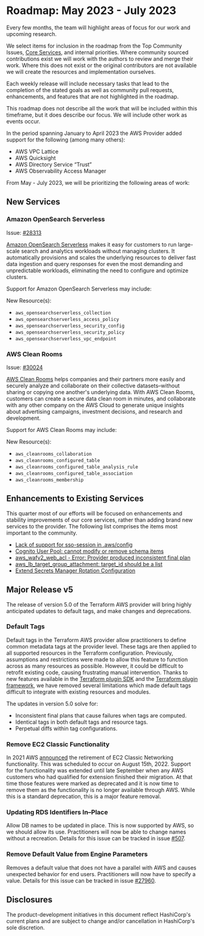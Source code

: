 # Roadmap:  May 2023 - July 2023

Every few months, the team will highlight areas of focus for our work and upcoming research.

We select items for inclusion in the roadmap from the Top Community Issues, [Core Services](https://hashicorp.github.io/terraform-provider-aws/core-services/), and internal priorities. Where community sourced contributions exist we will work with the authors to review and merge their work. Where this does not exist or the original contributors are not available we will create the resources and implementation ourselves.

Each weekly release will include necessary tasks that lead to the completion of the stated goals as well as community pull requests, enhancements, and features that are not highlighted in the roadmap.

This roadmap does not describe all the work that will be included within this timeframe, but it does describe our focus. We will include other work as events occur.

In the period spanning January to April 2023 the AWS Provider added support for the following (among many others):

- AWS VPC Lattice
- AWS Quicksight
- AWS Directory Service “Trust”
- AWS Observability Access Manager

From May - July 2023, we will be prioritizing the following areas of work:

## New Services  

### Amazon OpenSearch Serverless

Issue: [#28313](https://github.com/hashicorp/terraform-provider-aws/issues/28313)

[Amazon OpenSearch Serverless](https://aws.amazon.com/opensearch-service/features/serverless/) makes it easy for customers to run large-scale search and analytics workloads without managing clusters. It automatically provisions and scales the underlying resources to deliver fast data ingestion and query responses for even the most demanding and unpredictable workloads, eliminating the need to configure and optimize clusters.

Support for Amazon OpenSearch Serverless may include:

New Resource(s):

- `aws_opensearchserverless_collection`
- `aws_opensearchserverless_access_policy`
- `aws_opensearchserverless_security_config`
- `aws_opensearchserverless_security_policy`
- `aws_opensearchserverless_vpc_endpoint`

### AWS Clean Rooms

Issue: [#30024](https://github.com/hashicorp/terraform-provider-aws/issues/30024)

[AWS Clean Rooms](https://aws.amazon.com/clean-rooms/) helps companies and their partners more easily and securely analyze and collaborate on their collective datasets–without sharing or copying one another's underlying data. With AWS Clean Rooms, customers can create a secure data clean room in minutes, and collaborate with any other company on the AWS Cloud to generate unique insights about advertising campaigns, investment decisions, and research and development.

Support for AWS Clean Rooms may include:

New Resource(s):

- `aws_cleanrooms_collaboration`
- `aws_cleanrooms_configured_table`
- `aws_cleanrooms_configured_table_analysis_rule`
- `aws_cleanrooms_configured_table_association`
- `aws_cleanrooms_membership`

## Enhancements to Existing Services

This quarter most of our efforts will be focused on enhancements and stability improvements of our core services, rather than adding brand new services to the provider. The following list comprises the items most important to the community.

- [Lack of support for sso-session in .aws/config](https://github.com/hashicorp/terraform-provider-aws/issues/28263)
- [Cognito User Pool: cannot modify or remove schema items](https://github.com/hashicorp/terraform-provider-aws/issues/21654)
- [aws_wafv2_web_acl - Error: Provider produced inconsistent final plan](https://github.com/hashicorp/terraform-provider-aws/issues/23992)
- [aws_lb_target_group_attachment: target_id should be a list](https://github.com/hashicorp/terraform-provider-aws/issues/9901)
- [Extend Secrets Manager Rotation Configuration](https://github.com/hashicorp/terraform-provider-aws/issues/22969)

## Major Release v5

The release of version 5.0 of the Terraform AWS provider will bring highly anticipated updates to default tags, and make changes and deprecations.

### Default Tags

Default tags in the Terraform AWS provider allow practitioners to define common metadata tags at the provider level. These tags are then applied to all supported resources in the Terraform configuration. Previously, assumptions and restrictions were made to allow this feature to function across as many resources as possible. However, it could be difficult to retrofit existing code, causing frustrating manual intervention.
Thanks to new features available in the [Terraform plugin SDK](https://developer.hashicorp.com/terraform/plugin/sdkv2) and the [Terraform plugin framework](https://developer.hashicorp.com/terraform/plugin/framework), we have removed several limitations which made default tags difficult to integrate with existing resources and modules.

The updates in version 5.0 solve for:

- Inconsistent final plans that cause failures when tags are computed.
- Identical tags in both default tags and resource tags.
- Perpetual diffs within tag configurations.

### Remove EC2 Classic Functionality

In 2021 AWS [announced](https://aws.amazon.com/blogs/aws/ec2-classic-is-retiring-heres-how-to-prepare/) the retirement of EC2 Classic Networking functionality. This was scheduled to occur on August 15th, 2022. Support for the functionality was extended until late September when any AWS customers who had qualified for extension finished their migration. At that time those features were marked as deprecated and it is now time to remove them as the functionality is no longer available through AWS. While this is a standard deprecation, this is a major feature removal.

### Updating RDS Identifiers In–Place

Allow DB names to be updated in place. This is now supported by AWS, so we should allow its use. Practitioners will now be able to change names without a recreation. Details for this issue can be tracked in issue [#507](https://github.com/hashicorp/terraform-provider-aws/issues/507).

### Remove Default Value from Engine Parameters

Removes a default value that does not have a parallel with AWS and causes unexpected behavior for end users. Practitioners will now have to specify a value. Details for this issue can be tracked in issue [#27960](https://github.com/hashicorp/terraform-provider-aws/issues/27960).

## Disclosures

The product-development initiatives in this document reflect HashiCorp's current plans and are subject to change and/or cancellation in HashiCorp's sole discretion.
